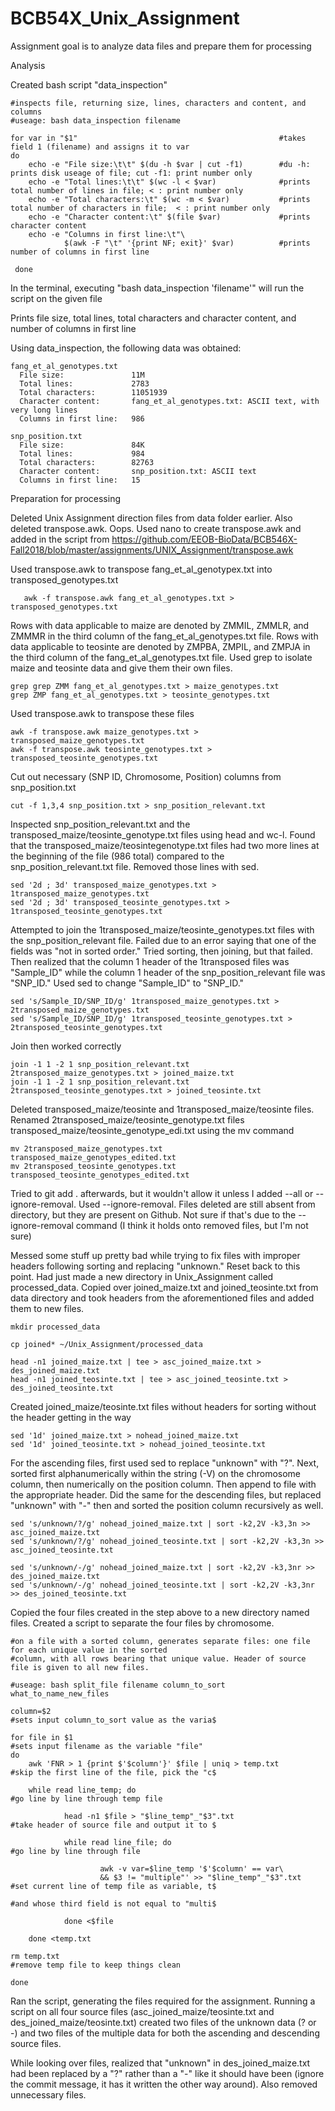 # BCB54X_Unix_Assignment

Assignment goal is to analyze data files and prepare them for processing

Analysis
  
  Created bash script "data_inspection"
  
    #inspects file, returning size, lines, characters and content, and columns
    #useage: bash data_inspection filename

    for var in "$1"                                             #takes field 1 (filename) and assigns it to var
    do
        echo -e "File size:\t\t" $(du -h $var | cut -f1)        #du -h: prints disk useage of file; cut -f1: print number only
        echo -e "Total lines:\t\t" $(wc -l < $var)              #prints total number of lines in file; < : print number only
        echo -e "Total characters:\t" $(wc -m < $var)           #prints total number of characters in file;  < : print number only
        echo -e "Character content:\t" $(file $var)             #prints character content
        echo -e "Columns in first line:\t"\
                $(awk -F "\t" '{print NF; exit}' $var)          #prints number of columns in first line

     done

   In the terminal, executing "bash data_inspection 'filename'" will run the script on the given file
   
   Prints file size, total lines, total characters and character content, and number of columns in first line 
  
  Using data_inspection, the following data was obtained:

    fang_et_al_genotypes.txt
      File size:               11M
      Total lines:             2783
      Total characters:        11051939
      Character content:       fang_et_al_genotypes.txt: ASCII text, with very long lines
      Columns in first line:   986
  
    snp_position.txt
      File size:               84K
      Total lines:             984
      Total characters:        82763
      Character content:       snp_position.txt: ASCII text
      Columns in first line:   15

Preparation for processing

  Deleted Unix Assignment direction files from data folder earlier. Also deleted transpose.awk. Oops. Used nano to create transpose.awk and added in the script from https://github.com/EEOB-BioData/BCB546X-Fall2018/blob/master/assignments/UNIX_Assignment/transpose.awk
  
  Used transpose.awk to transpose fang_et_al_genotypex.txt into transposed_genotypes.txt
  
       awk -f transpose.awk fang_et_al_genotypes.txt > transposed_genotypes.txt

  Rows with data applicable to maize are denoted by ZMMIL, ZMMLR, and ZMMMR in the third column of the fang_et_al_genotypes.txt file. Rows with data applicable to teosinte are denoted by ZMPBA, ZMPIL, and ZMPJA in the third column of the fang_et_al_genotypes.txt file. Used grep to isolate maize and teosinte data and give them their own files.
  
    grep grep ZMM fang_et_al_genotypes.txt > maize_genotypes.txt
    grep ZMP fang_et_al_genotypes.txt > teosinte_genotypes.txt

  Used transpose.awk to transpose these files
        
    awk -f transpose.awk maize_genotypes.txt > transposed_maize_genotypes.txt
    awk -f transpose.awk teosinte_genotypes.txt > transposed_teosinte_genotypes.txt
    
  Cut out necessary (SNP ID, Chromosome, Position) columns from snp_position.txt
  
    cut -f 1,3,4 snp_position.txt > snp_position_relevant.txt
    
  Inspected snp_position_relevant.txt and the transposed_maize/teosinte_genotype.txt files using head and wc-l. Found that the transposed_maize/teosintegenotype.txt files had two more lines at the beginning of the file (986 total) compared to the snp_position_relevant.txt file. Removed those lines with sed.
  
    sed '2d ; 3d' transposed_maize_genotypes.txt > 1transposed_maize_genotypes.txt
    sed '2d ; 3d' transposed_teosinte_genotypes.txt > 1transposed_teosinte_genotypes.txt
  
  Attempted to join the 1transposed_maize/teosinte_genotypes.txt files with the snp_position_relevant file. Failed due to an error saying that one of the fields was "not in sorted order." Tried sorting, then joining, but that failed. Then realized that the column 1 header of the 1transposed files was "Sample_ID" while the column 1 header of the snp_position_relevant file was "SNP_ID." Used sed to change "Sample_ID" to "SNP_ID."
  
    sed 's/Sample_ID/SNP_ID/g' 1transposed_maize_genotypes.txt > 2transposed_maize_genotypes.txt
    sed 's/Sample_ID/SNP_ID/g' 1transposed_teosinte_genotypes.txt > 2transposed_teosinte_genotypes.txt
    
  Join then worked correctly
  
    join -1 1 -2 1 snp_position_relevant.txt 2transposed_maize_genotypes.txt > joined_maize.txt
    join -1 1 -2 1 snp_position_relevant.txt 2transposed_teosinte_genotypes.txt > joined_teosinte.txt

  Deleted transposed_maize/teosinte and 1transposed_maize/teosinte files. Renamed 2transposed_maize/teosinte_genotype.txt files transposed_maize/teosinte_genotype_edi.txt using the mv command
  
    mv 2transposed_maize_genotypes.txt transposed_maize_genotypes_edited.txt
    mv 2transposed_teosinte_genotypes.txt transposed_teosinte_genotypes_edited.txt
    
  Tried to git add . afterwards, but it wouldn't allow it unless I added --all or --ignore-removal. Used --ignore-removal. Files deleted are still absent from directory, but they are present on Github. Not sure if that's due to the --ignore-removal command (I think it holds onto removed files, but I'm not sure)
  
  Messed some stuff up pretty bad while trying to fix files with improper headers following sorting and replacing "unknown." Reset back to this point. Had just made a new directory in Unix_Assignment called processed_data. Copied over joined_maize.txt and joined_teosinte.txt from data directory and took headers from the aforementioned files and added them to new files.
  
    mkdir processed_data
    
    cp joined* ~/Unix_Assignment/processed_data
    
    head -n1 joined_maize.txt | tee > asc_joined_maize.txt > des_joined_maize.txt
    head -n1 joined_teosinte.txt | tee > asc_joined_teosinte.txt > des_joined_teosinte.txt

  Created joined_maize/teosinte.txt files without headers for sorting without the header getting in the way
    
    sed '1d' joined_maize.txt > nohead_joined_maize.txt
    sed '1d' joined_teosinte.txt > nohead_joined_teosinte.txt

  For the ascending files, first used sed to replace "unknown" with "?". Next, sorted first alphanumerically within the string (-V) on the chromosome column, then numerically on the position column. Then append to file with the appropriate header. Did the same for the descending files, but replaced "unknown" with "-" then and sorted the position column recursively as well.
  
    sed 's/unknown/?/g' nohead_joined_maize.txt | sort -k2,2V -k3,3n >> asc_joined_maize.txt
    sed 's/unknown/?/g' nohead_joined_teosinte.txt | sort -k2,2V -k3,3n >> asc_joined_teosinte.txt
  
    sed 's/unknown/-/g' nohead_joined_maize.txt | sort -k2,2V -k3,3nr >> des_joined_maize.txt 
    sed 's/unknown/-/g' nohead_joined_teosinte.txt | sort -k2,2V -k3,3nr >> des_joined_teosinte.txt 

  Copied the four files created in the step above to a new directory named files. Created a script to separate the four files by chromosome.
  
    #on a file with a sorted column, generates separate files: one file for each unique value in the sorted
    #column, with all rows bearing that unique value. Header of source file is given to all new files.

    #useage: bash split_file filename column_to_sort what_to_name_new_files

    column=$2                                                                               #sets input column_to_sort value as the varia$

    for file in $1                                                                          #sets input filename as the variable "file"
    do
        awk 'FNR > 1 {print $'$column'}' $file | uniq > temp.txt                        #skip the first line of the file, pick the "c$

        while read line_temp; do                                                        #go line by line through temp file

                head -n1 $file > "$line_temp"_"$3".txt                                  #take header of source file and output it to $

                while read line_file; do                                                #go line by line through file

                        awk -v var=$line_temp '$'$column' == var\
                        && $3 != "multiple"' >> "$line_temp"_"$3".txt                   #set current line of temp file as variable, t$
                                                                                        #and whose third field is not equal to "multi$

                done <$file

        done <temp.txt

    rm temp.txt                                                                             #remove temp file to keep things clean

    done
    
  Ran the script, generating the files required for the assignment. Running a script on all four source files (asc_joined_maize/teosinte.txt and des_joined_maize/teosinte.txt) created two files of the unknown data (? or -) and two files of the multiple data for both the ascending and descending source files. 
  
  While looking over files, realized that "unknown" in des_joined_maize.txt had been replaced by a "?" rather than a "-" like it should have been (ignore the commit message, it has it written the other way around). Also removed unnecessary files.
  
  





    
    
    
    
    
    
    
    
    



  
    
  
  
